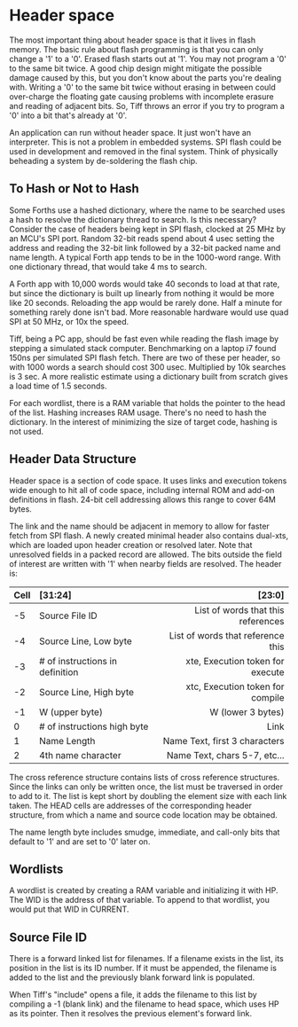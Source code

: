 # Header space

The most important thing about header space is that it lives in flash memory. The basic rule about flash programming is that you can only change a '1' to a '0'. Erased flash starts out at '1'. You may not program a '0' to the same bit twice. A good chip design might mitigate the possible damage caused by this, but you don't know about the parts you're dealing with. Writing a '0' to the same bit twice without erasing in between could over-charge the floating gate causing problems with incomplete erasure and reading of adjacent bits. So, Tiff throws an error if you try to program a '0' into a bit that's already at '0'.

An application can run without header space. It just won't have an interpreter. This is not a problem in embedded systems. SPI flash could be used in development and removed in the final system. Think of physically beheading a system by de-soldering the flash chip.

## To Hash or Not to Hash

Some Forths use a hashed dictionary, where the name to be searched uses a hash to resolve the dictionary thread to search. Is this necessary? Consider the case of headers being kept in SPI flash, clocked at 25 MHz by an MCU's SPI port. Random 32-bit reads spend about 4 usec setting the address and reading the 32-bit link followed by a 32-bit packed name and name length. A typical Forth app tends to be in the 1000-word range. With one dictionary thread, that would take 4 ms to search.

A Forth app with 10,000 words would take 40 seconds to load at that rate, but since the dictionary is built up linearly from nothing it would be more like 20 seconds. Reloading the app would be rarely done. Half a minute for something rarely done isn't bad. More reasonable hardware would use quad SPI at 50 MHz, or 10x the speed.

Tiff, being a PC app, should be fast even while reading the flash image by stepping a simulated stack computer. Benchmarking on a laptop i7 found 150ns per simulated SPI flash fetch. There are two of these per header, so with 1000 words a search should cost 300 usec. Multiplied by 10k searches is 3 sec. A more realistic estimate using a dictionary built from scratch gives a load time of 1.5 seconds.

For each wordlist, there is a RAM variable that holds the pointer to the head of the list. Hashing increases RAM usage. There's no need to hash the dictionary. In the interest of minimizing the size of target code, hashing is not used.

## Header Data Structure

Header space is a section of code space. It uses links and execution tokens wide enough to hit all of code space, including internal ROM and add-on definitions in flash. 24-bit cell addressing allows this range to cover 64M bytes.

The link and the name should be adjacent in memory to allow for faster fetch from SPI flash. A newly created minimal header also contains dual-xts, which are loaded upon header creation or resolved later. Note that unresolved fields in a packed record are allowed. The bits outside the field of interest are written with '1' when nearby fields are resolved. The header is:

| Cell | \[31:24\]                        | \[23:0\]                           |
| ---- |:---------------------------------| ----------------------------------:|
| -5   | Source File ID                   | List of words that this references |
| -4   | Source Line, Low byte            | List of words that reference this  |
| -3   | # of instructions in definition  | xte, Execution token for execute   |
| -2   | Source Line, High byte           | xtc, Execution token for compile   |
| -1   | W (upper byte)                   | W (lower 3 bytes)                  |
| 0    | # of instructions high byte      | Link                               |
| 1    | Name Length                      | Name Text, first 3 characters      |
| 2    | 4th name character               | Name Text, chars 5-7, etc...       |

The cross reference structure contains lists of cross reference structures. Since the links can only be written once, the list must be traversed in order to add to it. The list is kept short by doubling the element size with each link taken. The HEAD cells are addresses of the corresponding header structure, from which a name and source code location may be obtained.

The name length byte includes smudge, immediate, and call-only bits that default to '1' and are set to '0' later on.

## Wordlists

A wordlist is created by creating a RAM variable and initializing it with HP. The WID is the address of that variable. To append to that wordlist, you would put that WID in CURRENT.

## Source File ID

There is a forward linked list for filenames. If a filename exists in the list, its position in the list is its ID number. If it must be appended, the filename is added to the list and the previously blank forward link is populated.

When Tiff's "include" opens a file, it adds the filename to this list by compiling a -1 (blank link) and the filename to head space, which uses HP as its pointer. Then it resolves the previous element's forward link.


